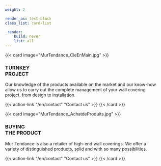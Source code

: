 ```yaml
---
weight: 2

render_as: text-block
class_list: card-list

_render:
    build: never
    list: all
---
```


{{< card image="MurTendance_CleEnMain.jpg" >}}
### TURNKEY<br>PROJECT

Our knowledge of the products available on the market and our know-how allow us to carry out the complete management of your wall covering project, from design to installation.

{{< action-link "/en/contact" "Contact us" >}}
{{< /card >}}

{{< card image="MurTendance_AchatdeProduits.jpg" >}}
### BUYING<br>THE PRODUCT

Mur Tendance is also a retailer of high-end wall coverings. We offer a variety of distinguished products, solid and with so many possibilities.

{{< action-link "/en/contact" "Contact us" >}}
{{< /card >}}

